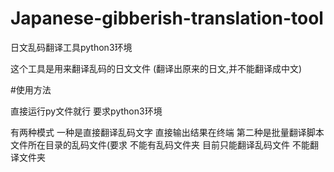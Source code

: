 # Japanese-gibberish-translation-tool
日文乱码翻译工具python3环境
<p>这个工具是用来翻译乱码的日文文件 (翻译出原来的日文,并不能翻译成中文)</p>
#使用方法
<p>直接运行py文件就行 要求python3环境</p>
<p>有两种模式 一种是直接翻译乱码文字 直接输出结果在终端 
  第二种是批量翻译脚本文件所在目录的乱码文件(要求 不能有乱码文件夹 目前只能翻译乱码文件 不能翻译文件夹</p>
